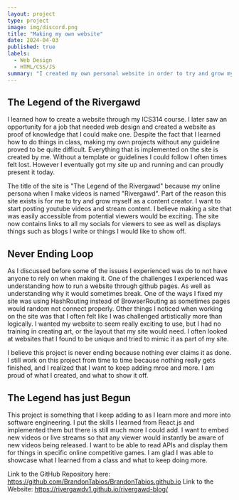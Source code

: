 ```yaml
---
layout: project
type: project
image: img/discord.png
title: "Making my own website"
date: 2024-04-03
published: true
labels:
  - Web Design
  - HTML/CSS/JS
summary: "I created my own personal website in order to try and grow myself as a content creator."
---
```



## The Legend of the Rivergawd

I learned how to create a website through my ICS314 course. I later saw an opportunity for a job that needed web design and created a website as proof of knowledge that I could make one. Despite the fact that I learned how to do things in class, making my own projects without any guideline proved to be quite difficult. Everything that is implemented on the site is created by me. Without a template or guidelines I could follow I often times felt lost. However I eventually got my site up and running and can proudly present it today.

The title of the site is "The Legend of the Rivergawd" because my online persona when I make videos is named "Rivergawd". Part of the reason this site exists is for me to try and grow myself as a content creator. I want to start posting youtube videos and stream content. I believe making a site that was easily accessible from potential viewers would be exciting. The site now contains links to all my socials for viewers to see as well as displays things such as blogs I write or things I would like to show off. 

## Never Ending Loop

As I discussed before some of the issues I experienced was do to not have anyone to rely on when making it. One of the challenges I experienced was understanding how to run a website through github pages. As well as understanding why it would sometimes break. One of the ways I fixed my site was using HashRouting instead of BrowserRouting as sometimes pages would random not connect properly. Other things I noticed when working on the site was that I often felt like I was challenged artistically more than logically. I wanted my website to seem really exciting to use, but I had no training in creating art, or the layout that my site would need. I often looked at websites that I found to be unique and tried to mimic it as part of my site. 

I believe this project is never ending because nothing ever claims it as done. I still work on this project from time to time because nothing really gets finished, and I realized that I want to keep adding mroe and more. I am proud of what I created, and what to show it off.

## The Legend has just Begun

This project is something that I keep adding to as I learn more and more into software engineering. I put the skills I learned from React.js and implemented them but there is still much more I could add. I want to embed new videos or live streams so that any viewer would instantly be aware of new videos being released. I want to be able to read APIs and display them for things in specific online competitive games. I am glad I was able to showcase what I learned from a class and what to keep doing more. 

Link to the GitHub Repository here: https://github.com/BrandonTabios/BrandonTabios.github.io
Link to the Website: https://rivergawdv1.github.io/rivergawd-blog/


